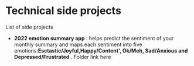 # Technical side projects
List of side projects 
- **2022 emotion summary app** : helps predict the sentiment of your monthly summary and maps each sentiment into five emotions:**Esctastic/Joyful,Happy/Content', Ok/Meh, Sad/Anxious and Depressed/Frustrated** . Folder link here
